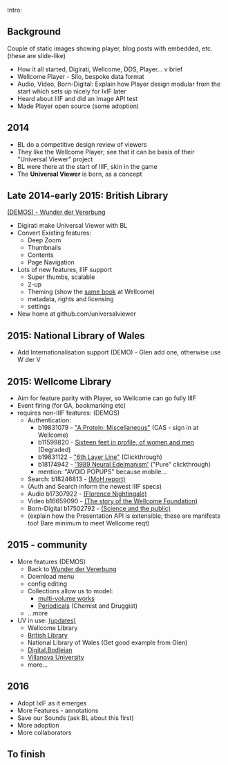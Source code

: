 Intro:

## Background

Couple of static images showing player, blog posts with embedded, etc.
(these are slide-like)

* How it all started, Digirati, Wellcome, DDS, Player... v brief
* Wellcome Player - Silo, bespoke data format
* Audio, Video, Born-Digital: Explain how Player design modular from the start which sets up nicely for IxIF later
* Heard about IIIF and did an Image API test
* Made Player open source (some adoption)

## 2014

* BL do a competitive design review of viewers
* They like the Wellcome Player; see that it can be basis of their "Universal Viewer" project
* BL were there at the start of IIIF, skin in the game
* The **Universal Viewer** is born, as a concept

## Late 2014-early 2015: British Library

[(DEMOS) - Wunder der Vererbung](http://universalviewer.io/examples/?manifest=http://tomcrane.github.io/presentations/uv-ghent/manifests/wunder-dds.json)
* Digirati make Universal Viewer with BL
* Convert Existing features:
  * Deep Zoom
  * Thumbnails
  * Contents
  * Page Navigation
* Lots of new features, IIIF support
  * Super thumbs, scalable
  * 2-up
  * Theming (show the [same book](http://wellcomelibrary.org/item/b18035723) at Wellcome)
  * metadata, rights and licensing
  * settings
* New home at github.com/universalviewer

## 2015: National Library of Wales

* Add Internationalisation support (DEMO) - Glen add one, otherwise use W der V

## 2015: Wellcome Library

* Aim for feature parity with Player, so Wellcome can go fully IIIF
* Event firing (for GA, bookmarking etc)
* requires non-IIIF features: (DEMOS)
  * Authentication:
    * b19831079 -  ["A Protein: Miscellaneous"](http://wellcomelibrary.org/item/b19831079) (CAS - sign in at Wellcome)
    * b11599820 -  [Sixteen feet in profile, of women and men](http://wellcomelibrary.org/item/b11599820) (Degraded)
    * b19831122 -  ["6th Layer Line"](http://wellcomelibrary.org/item/b19831122) (Clickthrough)
    * b18174942 -  ['1989 Neural Edelmanism'](http://wellcomelibrary.org/item/b18174942) ("Pure" clickthrough)
    * mention: "AVOID POPUPS" because mobile...
  * Search: b18246813 - [(MoH report)](http://universalviewer.io/examples/?manifest=http://wellcomelibrary.org/iiif/b18246813/manifest)
  * (Auth and Search inform the newest IIIF specs)
  * Audio b17307922 - [(Florence Nightingale)](http://universalviewer.io/examples/?manifest=http://wellcomelibrary.org/iiif/b17307922/manifest)
  * Video b16659090 - [(The story of the Wellcome Foundation)](http://universalviewer.io/examples/?manifest=http://wellcomelibrary.org/iiif/b16659090/manifest)
  * Born-Digital b17502792 - [(Science and the public)](http://universalviewer.io/examples/?manifest=http://wellcomelibrary.org/iiif/b17502792/manifest)
  * (explain how the Presentation API is extensible; these are manifests too! Bare minimum to meet Wellcome reqt)

## 2015 - community

* More features (DEMOS)
  * Back to [Wunder der Vererbung](http://universalviewer.io/examples/?manifest=http://tomcrane.github.io/presentations/uv-ghent/manifests/wunder-dds.json)
  * Download menu
  * config editing
  * Collections allow us to model:
    * [multi-volume works](http://universalviewer.io/examples/?manifest=http://wellcomelibrary.org/iiif/collection/b18031511)
    * [Periodicals](http://wellcomelibrary.org/iiif/collection/b19974760) (Chemist and Druggist)
  * ...more
* UV in use: [(updates)](https://github.com/UniversalViewer/universalviewer/wiki/Examples-of-Use)
  * Wellcome Library
  * [British Library](http://access.bl.uk/item/viewer/ark:/81055/vdc_100022545251.0x000002)
  * National Library of Wales (Get good example from Glen)
  * [Digital.Bodleian](http://digital.bodleian.ox.ac.uk/inquire/Discover/Search/#/?p=c+2,t+euclid,rsrs+0,rsps+10,fa+,so+ox%3Asort%5Easc,scids+,pid+,vi+)
  * [Villanova University](http://digital.library.villanova.edu/Item/vudl:24299/Viewer#?si=0&ci=0)
  * more...

## 2016

* Adopt IxIF as it emerges
* More Features - annotations
* Save our Sounds (ask BL about this first)
* More adoption
* More collaborators


## To finish
